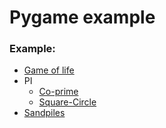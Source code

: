 # Pygame example
 
### Example:
+ [Game of life](src/game_of_life)
+ PI
  + [Co-prime](src/pi/co_prime)
  + [Square-Circle](src/pi/square_circle)
+ [Sandpiles](src/sandpiles)
